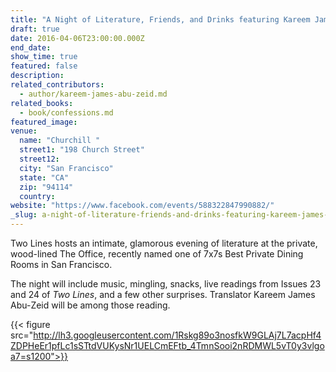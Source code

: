 ```yaml
---
title: "A Night of Literature, Friends, and Drinks featuring Kareem James Abu-Zeid at Churchill\'s Office "
draft: true
date: 2016-04-06T23:00:00.000Z
end_date:
show_time: true
featured: false
description:
related_contributors:
  - author/kareem-james-abu-zeid.md
related_books:
  - book/confessions.md
featured_image: 
venue:
  name: "Churchill "
  street1: "198 Church Street"
  street12:
  city: "San Francisco"
  state: "CA"
  zip: "94114"
  country:
website: "https://www.facebook.com/events/588322847990882/"
_slug: a-night-of-literature-friends-and-drinks-featuring-kareem-james-abu-zeid-at-churchills-office
---
```


Two Lines hosts an intimate, glamorous evening of literature at the private, wood-lined The Office, recently named one of 7x7s Best Private Dining Rooms in San Francisco.

The night will include music, mingling, snacks, live readings from Issues 23 and 24 of _Two Lines_, and a few other surprises. Translator Kareem James Abu-Zeid will be among those reading.

{{< figure src="http://lh3.googleusercontent.com/1Rskg89o3nosfkW9GLAj7L7acpHf4ZDPHeEr1pfLc1sSTtdVUKysNr1UELCmEFtb_4TmnSooi2nRDMWL5vT0y3vlgoa7=s1200">}}
<!-- Abu-Zeid.jpg>}} -->

